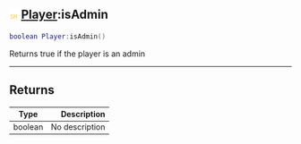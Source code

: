 ## ![shared](../../.gitbook/assets/shared.png) [Player](./readme/player.md):isAdmin

```lua
boolean Player:isAdmin()
```

Returns true if the player is an admin

------
## Returns

| Type   | Description |
| ------ | ----------: |
| boolean | No description |

